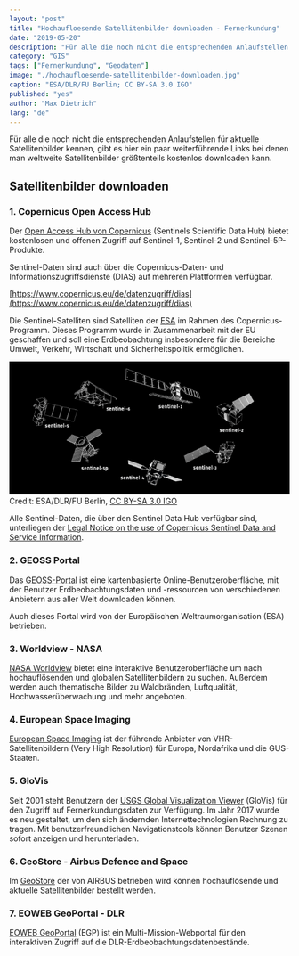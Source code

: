 ```yaml
---
layout: "post"
title: "Hochaufloesende Satellitenbilder downloaden - Fernerkundung"
date: "2019-05-20"
description: "Für alle die noch nicht die entsprechenden Anlaufstellen für aktuelle Satellitenbilder kennen, gibt es hier ein paar weiterführende Links bei denen man weltweite Satellitenbilder größtenteils kostenlos downloaden kann."
category: "GIS"
tags: ["Fernerkundung", "Geodaten"]
image: "./hochaufloesende-satellitenbilder-downloaden.jpg"
caption: "ESA/DLR/FU Berlin; CC BY-SA 3.0 IGO"
published: "yes"
author: "Max Dietrich"
lang: "de"
---
```


Für alle die noch nicht die entsprechenden Anlaufstellen für aktuelle Satellitenbilder kennen, gibt es hier ein paar weiterführende Links bei denen man weltweite Satellitenbilder größtenteils kostenlos downloaden kann.

## [](#satellitenbilder-downloaden)Satellitenbilder downloaden

### [](#1-copernicus-open-access-hub)1\. Copernicus Open Access Hub

Der [Open Access Hub von Copernicus](https://scihub.copernicus.eu/dhus) (Sentinels Scientific Data Hub) bietet kostenlosen und offenen Zugriff auf Sentinel-1, Sentinel-2 und Sentinel-5P-Produkte.

Sentinel-Daten sind auch über die Copernicus-Daten- und Informationszugriffsdienste (DIAS) auf mehreren Plattformen verfügbar.

[https://www.copernicus.eu/de/datenzugriff/dias](https://www.copernicus.eu/de/datenzugriff/dias)

Die Sentinel-Satelliten sind Satelliten der [ESA](https://www.esa.int/ESA) im Rahmen des Copernicus-Programm. Dieses Programm wurde in Zusammenarbeit mit der EU geschaffen und soll eine Erdbeobachtung insbesondere für die Bereiche Umwelt, Verkehr, Wirtschaft und Sicherheitspolitik ermöglichen.

![Copernicus Satelliten](./sentinel-satellites-copernicus-programme-1-678x322.png "Copernicus Satelliten")Credit: ESA/DLR/FU Berlin, [CC BY-SA 3.0 IGO](https://creativecommons.org/licenses/by-sa/3.0/igo/)

Alle Sentinel-Daten, die über den Sentinel Data Hub verfügbar sind, unterliegen der [Legal Notice on the use of Copernicus Sentinel Data and Service Information](https://sentinels.copernicus.eu/documents/247904/690755/Sentinel_Data_Legal_Notice).

### [](#2-geoss-portal)2\. GEOSS Portal

Das [GEOSS-Portal](http://www.geoportal.org/) ist eine kartenbasierte Online-Benutzeroberfläche, mit der Benutzer Erdbeobachtungsdaten und -ressourcen von verschiedenen Anbietern aus aller Welt downloaden können.

Auch dieses Portal wird von der Europäischen Weltraumorganisation (ESA) betrieben.

### [](#3-worldview---nasa)3\. Worldview - NASA

[NASA Worldview](https://worldview.earthdata.nasa.gov/) bietet eine interaktive Benutzeroberfläche um nach hochauflösenden und globalen Satellitenbildern zu suchen. Außerdem werden auch thematische Bilder zu Waldbränden, Luftqualität, Hochwasserüberwachung und mehr angeboten.

### [](#4-european-space-imaging)4\. European Space Imaging

[European Space Imaging](https://www.euspaceimaging.com/) ist der führende Anbieter von VHR-Satellitenbildern (Very High Resolution) für Europa, Nordafrika und die GUS-Staaten.

### [](#5-glovis)5\. GloVis

Seit 2001 steht Benutzern der [USGS Global Visualization Viewer](https://glovis.usgs.gov/) (GloVis) für den Zugriff auf Fernerkundungsdaten zur Verfügung. Im Jahr 2017 wurde es neu gestaltet, um den sich ändernden Internettechnologien Rechnung zu tragen. Mit benutzerfreundlichen Navigationstools können Benutzer Szenen sofort anzeigen und herunterladen.

### [](#6-geostore---airbus-defence-and-space)6\. GeoStore - Airbus Defence and Space

Im [GeoStore](https://www.intelligence-airbusds.com/geostore/) der von AIRBUS betrieben wird können hochauflösende und aktuelle Satellitenbilder bestellt werden.

### [](#7-eoweb-geoportal---dlr)7\. EOWEB GeoPortal - DLR

[EOWEB GeoPortal](https://eoweb.dlr.de/egp/) (EGP) ist ein Multi-Mission-Webportal für den interaktiven Zugriff auf die DLR-Erdbeobachtungsdatenbestände.